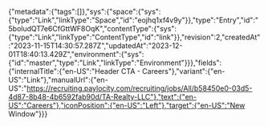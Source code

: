 {"metadata":{"tags":[]},"sys":{"space":{"sys":{"type":"Link","linkType":"Space","id":"eojhq1xf4v9y"}},"type":"Entry","id":"5boludQT7e6CfGttWF8OqK","contentType":{"sys":{"type":"Link","linkType":"ContentType","id":"link"}},"revision":2,"createdAt":"2023-11-15T14:30:57.287Z","updatedAt":"2023-12-01T18:40:13.429Z","environment":{"sys":{"id":"master","type":"Link","linkType":"Environment"}}},"fields":{"internalTitle":{"en-US":"Header CTA - Careers"},"variant":{"en-US":"Link"},"manualUrl":{"en-US":"https://recruiting.paylocity.com/recruiting/jobs/All/b58450e0-03d5-4d87-8b48-4b6592fab90d/TA-Realty-LLC"},"text":{"en-US":"Careers"},"iconPosition":{"en-US":"Left"},"target":{"en-US":"New Window"}}}